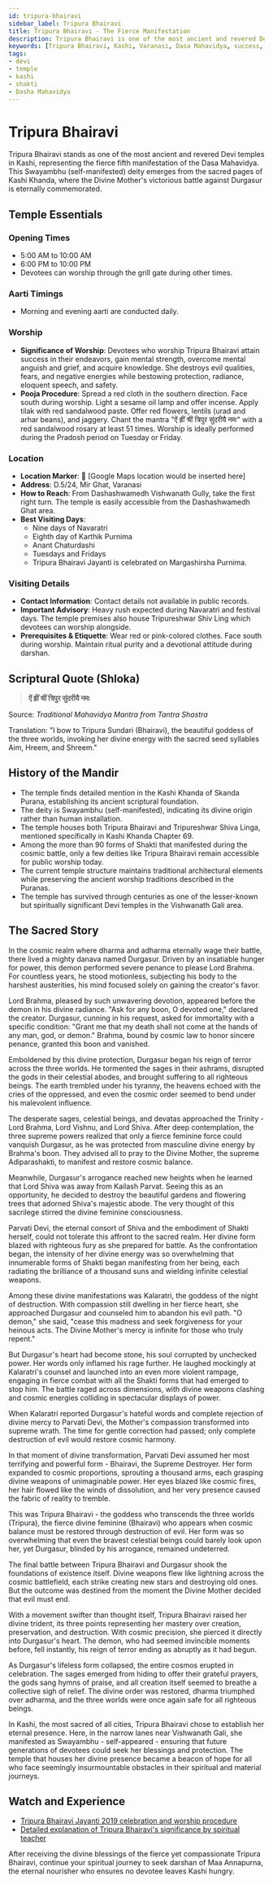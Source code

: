 ```yaml
---
id: tripura-bhairavi
sidebar_label: Tripura Bhairavi
title: Tripura Bhairavi - The Fierce Manifestation
description: Tripura Bhairavi is one of the most ancient and revered Devi temples in Kashi, representing the fierce fifth manifestation of the Dasa Mahavidya, which bestows success and destroys negative energies.
keywords: [Tripura Bhairavi, Kashi, Varanasi, Dasa Mahavidya, success, protection]
tags:
- devi
- temple
- kashi
- shakti
- Dasha Mahavidya
---
```


# Tripura Bhairavi

Tripura Bhairavi stands as one of the most ancient and revered Devi temples in Kashi, representing the fierce fifth manifestation of the Dasa Mahavidya. This Swayambhu (self-manifested) deity emerges from the sacred pages of Kashi Khanda, where the Divine Mother's victorious battle against Durgasur is eternally commemorated.

## Temple Essentials

### Opening Times
* 5:00 AM to 10:00 AM
* 6:00 PM to 10:00 PM
* Devotees can worship through the grill gate during other times.

### Aarti Timings
* Morning and evening aarti are conducted daily.

### Worship
* **Significance of Worship**: Devotees who worship Tripura Bhairavi attain success in their endeavors, gain mental strength, overcome mental anguish and grief, and acquire knowledge. She destroys evil qualities, fears, and negative energies while bestowing protection, radiance, eloquent speech, and safety.
* **Pooja Procedure**: Spread a red cloth in the southern direction. Face south during worship. Light a sesame oil lamp and offer incense. Apply tilak with red sandalwood paste. Offer red flowers, lentils (urad and arhar beans), and jaggery. Chant the mantra "ऐं ह्रीं श्रीं त्रिपुर सुंदरीयै नमः" with a red sandalwood rosary at least 51 times. Worship is ideally performed during the Pradosh period on Tuesday or Friday.

### Location
* **Location Marker**: 📍 [Google Maps location would be inserted here]
* **Address**: D.5/24, Mir Ghat, Varanasi
* **How to Reach**: From Dashashwamedh Vishwanath Gully, take the first right turn. The temple is easily accessible from the Dashashwamedh Ghat area.
* **Best Visiting Days**:
  * Nine days of Navaratri
  * Eighth day of Karthik Purnima
  * Anant Chaturdashi
  * Tuesdays and Fridays
  * Tripura Bhairavi Jayanti is celebrated on Margashirsha Purnima.

### Visiting Details
* **Contact Information**: Contact details not available in public records.
* **Important Advisory**: Heavy rush expected during Navaratri and festival days. The temple premises also house Tripureshwar Shiv Ling which devotees can worship alongside.
* **Prerequisites & Etiquette**: Wear red or pink-colored clothes. Face south during worship. Maintain ritual purity and a devotional attitude during darshan.

## Scriptural Quote (Shloka)
> **ऐं ह्रीं श्रीं त्रिपुर सुंदरीयै नमः**

Source: *Traditional Mahavidya Mantra from Tantra Shastra*

Translation: "I bow to Tripura Sundari (Bhairavi), the beautiful goddess of the three worlds, invoking her divine energy with the sacred seed syllables Aim, Hreem, and Shreem."

## History of the Mandir
* The temple finds detailed mention in the Kashi Khanda of Skanda Purana, establishing its ancient scriptural foundation.
* The deity is Swayambhu (self-manifested), indicating its divine origin rather than human installation.
* The temple houses both Tripura Bhairavi and Tripureshwar Shiva Linga, mentioned specifically in Kashi Khanda Chapter 69.
* Among the more than 90 forms of Shakti that manifested during the cosmic battle, only a few deities like Tripura Bhairavi remain accessible for public worship today.
* The current temple structure maintains traditional architectural elements while preserving the ancient worship traditions described in the Puranas.
* The temple has survived through centuries as one of the lesser-known but spiritually significant Devi temples in the Vishwanath Gali area.

## The Sacred Story
In the cosmic realm where dharma and adharma eternally wage their battle, there lived a mighty danava named Durgasur. Driven by an insatiable hunger for power, this demon performed severe penance to please Lord Brahma. For countless years, he stood motionless, subjecting his body to the harshest austerities, his mind focused solely on gaining the creator's favor.

Lord Brahma, pleased by such unwavering devotion, appeared before the demon in his divine radiance. "Ask for any boon, O devoted one," declared the creator. Durgasur, cunning in his request, asked for immortality with a specific condition: "Grant me that my death shall not come at the hands of any man, god, or demon." Brahma, bound by cosmic law to honor sincere penance, granted this boon and vanished.

Emboldened by this divine protection, Durgasur began his reign of terror across the three worlds. He tormented the sages in their ashrams, disrupted the gods in their celestial abodes, and brought suffering to all righteous beings. The earth trembled under his tyranny, the heavens echoed with the cries of the oppressed, and even the cosmic order seemed to bend under his malevolent influence.

The desperate sages, celestial beings, and devatas approached the Trinity - Lord Brahma, Lord Vishnu, and Lord Shiva. After deep contemplation, the three supreme powers realized that only a fierce feminine force could vanquish Durgasur, as he was protected from masculine divine energy by Brahma's boon. They advised all to pray to the Divine Mother, the supreme Adiparashakti, to manifest and restore cosmic balance.

Meanwhile, Durgasur's arrogance reached new heights when he learned that Lord Shiva was away from Kailash Parvat. Seeing this as an opportunity, he decided to destroy the beautiful gardens and flowering trees that adorned Shiva's majestic abode. The very thought of this sacrilege stirred the divine feminine consciousness.

Parvati Devi, the eternal consort of Shiva and the embodiment of Shakti herself, could not tolerate this affront to the sacred realm. Her divine form blazed with righteous fury as she prepared for battle. As the confrontation began, the intensity of her divine energy was so overwhelming that innumerable forms of Shakti began manifesting from her being, each radiating the brilliance of a thousand suns and wielding infinite celestial weapons.

Among these divine manifestations was Kalaratri, the goddess of the night of destruction. With compassion still dwelling in her fierce heart, she approached Durgasur and counseled him to abandon his evil path. "O demon," she said, "cease this madness and seek forgiveness for your heinous acts. The Divine Mother's mercy is infinite for those who truly repent."

But Durgasur's heart had become stone, his soul corrupted by unchecked power. Her words only inflamed his rage further. He laughed mockingly at Kalaratri's counsel and launched into an even more violent rampage, engaging in fierce combat with all the Shakti forms that had emerged to stop him. The battle raged across dimensions, with divine weapons clashing and cosmic energies colliding in spectacular displays of power.

When Kalaratri reported Durgasur's hateful words and complete rejection of divine mercy to Parvati Devi, the Mother's compassion transformed into supreme wrath. The time for gentle correction had passed; only complete destruction of evil would restore cosmic harmony.

In that moment of divine transformation, Parvati Devi assumed her most terrifying and powerful form - Bhairavi, the Supreme Destroyer. Her form expanded to cosmic proportions, sprouting a thousand arms, each grasping divine weapons of unimaginable power. Her eyes blazed like cosmic fires, her hair flowed like the winds of dissolution, and her very presence caused the fabric of reality to tremble.

This was Tripura Bhairavi - the goddess who transcends the three worlds (Tripura), the fierce divine feminine (Bhairavi) who appears when cosmic balance must be restored through destruction of evil. Her form was so overwhelming that even the bravest celestial beings could barely look upon her, yet Durgasur, blinded by his arrogance, remained undeterred.

The final battle between Tripura Bhairavi and Durgasur shook the foundations of existence itself. Divine weapons flew like lightning across the cosmic battlefield, each strike creating new stars and destroying old ones. But the outcome was destined from the moment the Divine Mother decided that evil must end.

With a movement swifter than thought itself, Tripura Bhairavi raised her divine trident, its three points representing her mastery over creation, preservation, and destruction. With cosmic precision, she pierced it directly into Durgasur's heart. The demon, who had seemed invincible moments before, fell instantly, his reign of terror ending as abruptly as it had begun.

As Durgasur's lifeless form collapsed, the entire cosmos erupted in celebration. The sages emerged from hiding to offer their grateful prayers, the gods sang hymns of praise, and all creation itself seemed to breathe a collective sigh of relief. The divine order was restored, dharma triumphed over adharma, and the three worlds were once again safe for all righteous beings.

In Kashi, the most sacred of all cities, Tripura Bhairavi chose to establish her eternal presence. Here, in the narrow lanes near Vishwanath Gali, she manifested as Swayambhu - self-appeared - ensuring that future generations of devotees could seek her blessings and protection. The temple that houses her divine presence became a beacon of hope for all who face seemingly insurmountable obstacles in their spiritual and material journeys.

## Watch and Experience
* [Tripura Bhairavi Jayanti 2019 celebration and worship procedure](https://www.youtube.com/watch?v=aqWKEMxeFG0)
* [Detailed explanation of Tripura Bhairavi's significance by spiritual teacher](https://www.youtube.com/watch?v=QH4pAMT-Baw)

After receiving the divine blessings of the fierce yet compassionate Tripura Bhairavi, continue your spiritual journey to seek darshan of Maa Annapurna, the eternal nourisher who ensures no devotee leaves Kashi hungry.